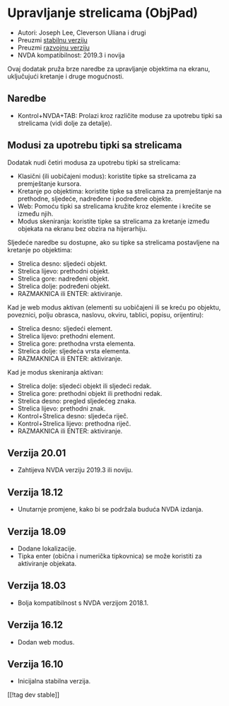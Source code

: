 # Upravljanje strelicama (ObjPad) #

* Autori: Joseph Lee, Cleverson Uliana i drugi
* Preuzmi [stabilnu verziju][1]
* Preuzmi [razvojnu verziju][2]
* NVDA kompatibilnost: 2019.3 i novija

Ovaj dodatak pruža brze naredbe za upravljanje objektima na ekranu,
uključujući kretanje i druge mogućnosti.

## Naredbe

* Kontrol+NVDA+TAB: Prolazi kroz različite moduse za upotrebu tipki sa
  strelicama (vidi dolje za detalje).

## Modusi za upotrebu tipki sa strelicama

Dodatak nudi četiri modusa za upotrebu tipki sa strelicama:

* Klasični (ili uobičajeni modus): koristite tipke sa strelicama za
  premještanje kursora.
* Kretanje po objektima: koristite tipke sa strelicama za premještanje na
  prethodne, sljedeće, nadređene i podređene objekte.
* Web: Pomoću tipki sa strelicama kružite kroz elemente i krećite se između
  njih.
* Modus skeniranja: koristite tipke sa strelicama za kretanje između
  objekata na ekranu bez obzira na hijerarhiju.

Sljedeće naredbe su dostupne, ako su tipke sa strelicama postavljene na
kretanje po objektima:

* Strelica desno: sljedeći objekt.
* Strelica lijevo: prethodni objekt.
* Strelica gore: nadređeni objekt.
* Strelica dolje: podređeni objekt.
* RAZMAKNICA ili ENTER: aktiviranje.

Kad je web modus aktivan (elementi su uobičajeni ili se kreću po objektu,
poveznici, polju obrasca, naslovu, okviru, tablici, popisu, orijentiru):

* Strelica desno: sljedeći element.
* Strelica lijevo: prethodni element.
* Strelica gore: prethodna vrsta elementa.
* Strelica dolje: sljedeća vrsta elementa.
* RAZMAKNICA ili ENTER: aktiviranje.

Kad je modus skeniranja aktivan:

* Strelica dolje: sljedeći objekt ili sljedeći redak.
* Strelica gore: prethodni objekt ili prethodni redak.
* Strelica desno: pregled sljedećeg znaka.
* Strelica lijevo: prethodni znak.
* Kontrol+Strelica desno: sljedeća riječ.
* Kontrol+Strelica lijevo: prethodna riječ.
* RAZMAKNICA ili ENTER: aktiviranje.

## Verzija 20.01

* Zahtijeva NVDA verziju 2019.3 ili noviju.

## Verzija 18.12

* Unutarnje promjene, kako bi se podržala buduća NVDA izdanja.

## Verzija 18.09

* Dodane lokalizacije.
* Tipka enter (obična i numerička tipkovnica) se može koristiti za
  aktiviranje objekata.

## Verzija 18.03

* Bolja kompatibilnost s NVDA verzijom 2018.1.

## Verzija 16.12

* Dodan web modus.

## Verzija 16.10

* Inicijalna stabilna verzija.

[[!tag dev stable]]

[1]: https://addons.nvda-project.org/files/get.php?file=objPad

[2]: https://addons.nvda-project.org/files/get.php?file=objPad-dev
